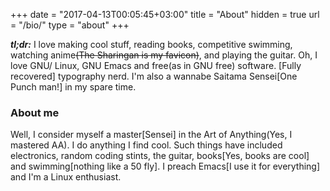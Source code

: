 +++
date = "2017-04-13T00:05:45+03:00"
title = "About"
hidden = true
url = "/bio/"
type = "about"
+++

___tl;dr:___ I love making cool stuff, reading books, competitive swimming, watching anime<strike>(The Sharingan is my favicon)</strike>, and playing the guitar. Oh, I love GNU/ Linux, GNU Emacs and free(as in GNU free) software. [Fully recovered] typography nerd. I'm also a wannabe Saitama Sensei[One Punch man!] in my spare time.

### About me
Well, I consider myself a master[Sensei] in the Art of Anything(Yes, I mastered AA). I do anything I find cool. Such things have included electronics, random coding stints, the guitar, books[Yes, books are cool] and swimming[nothing like a 50 fly]. I preach Emacs[I use it for everything] and I'm a Linux enthusiast.
